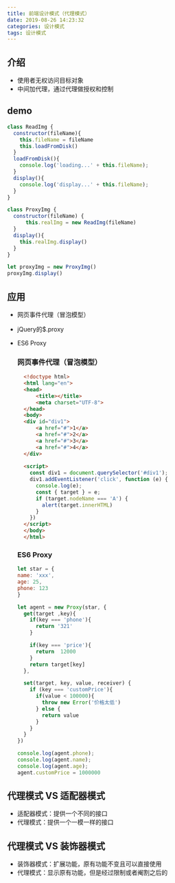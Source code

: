 ```yaml
---
title: 前端设计模式（代理模式）
date: 2019-08-26 14:23:32
categories: 设计模式
tags: 设计模式
---
```

## 介绍
- 使用者无权访问目标对象
- 中间加代理，通过代理做授权和控制

## demo
```javascript
class ReadImg {
  constructor(fileName){
    this.fileName = fileName
    this.loadFromDisk()
  }
  loadFromDisk(){
    console.log('loading...' + this.fileName);
  }
  display(){
    console.log('display...' + this.fileName);
  }
}

class ProxyImg {
  constructor(fileName) {
      this.realImg = new ReadImg(fileName)
  }
  display(){
    this.realImg.display()
  }
}

let proxyImg = new ProxyImg()
proxyImg.display()
```

## 应用
- 网页事件代理（冒泡模型）
- jQuery的$.proxy
- ES6 Proxy
  
  ### 网页事件代理（冒泡模型）
  ```html
    <!doctype html>
    <html lang="en">
    <head>
        <title></title>
        <meta charset="UTF-8">
    </head>
    <body>
    <div id="div1">
        <a href="#">1</a>
        <a href="#">2</a>
        <a href="#">3</a>
        <a href="#">4</a>
    </div>
    
    <script>
      const div1 = document.querySelector('#div1');
      div1.addEventListener('click', function (e) {
        console.log(e);
        const { target } = e;
        if (target.nodeName === 'A') {
          alert(target.innerHTML)
        }
      })
    </script>
    </body>
    </html>
    ```

  ### ES6 Proxy
  ```javascript
  let star = {
  name: 'xxx',
  age: 25,
  phone: 123
  }

  let agent = new Proxy(star, {
    get(target ,key){
      if(key === 'phone'){
        return '321'
      }
  
      if(key === 'price'){
        return  12000
      }
      return target[key]
    },
  
    set(target, key, value, receiver) {
      if (key === 'customPrice'){
        if(value < 100000){
          throw new Error('价格太低')
        } else {
          return value
        }
      }
    }
  })
  
  console.log(agent.phone);
  console.log(agent.name);
  console.log(agent.age);
  agent.customPrice = 1000000
  ```
  
## 代理模式 VS 适配器模式
- 适配器模式：提供一个不同的接口
- 代理模式：提供一个一模一样的接口

## 代理模式 VS 装饰器模式
- 装饰器模式：扩展功能，原有功能不变且可以直接使用
- 代理模式：显示原有功能，但是经过限制或者阉割之后的
    

 
